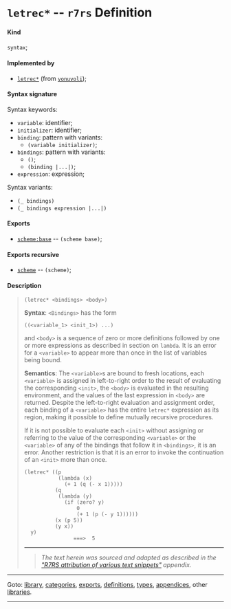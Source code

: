 

<a id='definition__r7rs__letrec_2a'></a>

# `letrec*` -- `r7rs` Definition


<a id='definition__r7rs__letrec_2a__kind'></a>

#### Kind

`syntax`;


<a id='definition__r7rs__letrec_2a__implemented-by'></a>

#### Implemented by

 * [`letrec*`](../../vonuvoli/definitions/letrec_2a.md#definition__vonuvoli__letrec_2a) (from [`vonuvoli`](../../vonuvoli/_index.md#library__vonuvoli));


<a id='definition__r7rs__letrec_2a__syntax-signature'></a>

#### Syntax signature

Syntax keywords:
 * `variable`: identifier;
 * `initializer`: identifier;
 * `binding`: pattern with variants:
   * `(variable initializer)`;
 * `bindings`: pattern with variants:
   * `()`;
   * `(binding |...|)`;
 * `expression`: expression;

Syntax variants:
 * `(_ bindings)`
 * `(_ bindings expression |...|)`


<a id='definition__r7rs__letrec_2a__exports'></a>

#### Exports

 * [`scheme:base`](../../r7rs/exports/scheme_3a_base.md#export__r7rs__scheme_3a_base) -- `(scheme base)`;


<a id='definition__r7rs__letrec_2a__exports-recursive'></a>

#### Exports recursive

 * [`scheme`](../../r7rs/exports/scheme.md#export__r7rs__scheme) -- `(scheme)`;


<a id='definition__r7rs__letrec_2a__description'></a>

#### Description

> ````
> (letrec* <bindings> <body>)
> ````
> 
> 
> **Syntax**:
> `<Bindings>` has the form
> ````
> ((<variable_1> <init_1>) ...)
> ````
> and `<body>` is a sequence of
> zero or more definitions followed by
> one or more expressions as described in section on `lambda`. It is an error for a `<variable>` to appear more
> than once in the list of variables being bound.
> 
> **Semantics**:
> The `<variable>`s are bound to fresh locations,
> each `<variable>` is assigned in left-to-right order to the
> result of evaluating the corresponding `<init>`, the `<body>` is
> evaluated in the resulting environment, and the values of the last
> expression in `<body>` are returned.
> Despite the left-to-right evaluation and assignment order, each binding of
> a `<variable>` has the entire `letrec*` expression as its
> region, making it possible to define mutually recursive
> procedures.
> 
> If it is not possible to evaluate each `<init>` without assigning or
> referring to the value of the corresponding `<variable>` or the
> `<variable>` of any of the bindings that follow it in
> `<bindings>`, it is an error.
> Another restriction is that it is an error to invoke the continuation
> of an `<init>` more than once.
> 
> ````
> (letrec* ((p
>            (lambda (x)
>              (+ 1 (q (- x 1)))))
>           (q
>            (lambda (y)
>              (if (zero? y)
>                  0
>                  (+ 1 (p (- y 1))))))
>           (x (p 5))
>           (y x))
>   y)
>                 ===>  5
> ````
> 
> 
> ----
> > *The text herein was sourced and adapted as described in the ["R7RS attribution of various text snippets"](../../r7rs/appendices/attribution.md#appendix__r7rs__attribution) appendix.*

----

Goto: [library](../../r7rs/_index.md#library__r7rs), [categories](../../r7rs/categories/_index.md#toc__r7rs__categories), [exports](../../r7rs/exports/_index.md#toc__r7rs__exports), [definitions](../../r7rs/definitions/_index.md#toc__r7rs__definitions), [types](../../r7rs/types/_index.md#toc__r7rs__types), [appendices](../../r7rs/appendices/_index.md#toc__r7rs__appendices), other [libraries](../../_libraries.md#toc__libraries).

----

